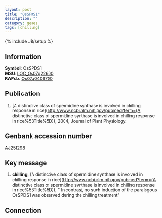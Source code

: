 ```yaml
---
layout: post
title: "OsSPDS1"
description: ""
category: genes
tags: [chilling]
---
```

{% include JB/setup %}

## Information
__Symbol__: OsSPDS1  
__MSU__: [LOC_Os07g22600](http://rice.plantbiology.msu.edu/cgi-bin/ORF_infopage.cgi?orf=LOC_Os07g22600)  
__RAPdb__: [Os07g0408700](http://rapdb.dna.affrc.go.jp/viewer/gbrowse_details/irgsp1?name=Os07g0408700)  

## Publication
1. [A distinctive class of spermidine synthase is involved in chilling response in rice](http://www.ncbi.nlm.nih.gov/pubmed?term=(A distinctive class of spermidine synthase is involved in chilling response in rice%5BTitle%5D)), 2004, Journal of Plant Physiology.

## Genbank accession number
[AJ251298](http://www.ncbi.nlm.nih.gov/nuccore/AJ251298)

## Key message
1. __chilling__, [A distinctive class of spermidine synthase is involved in chilling response in rice](http://www.ncbi.nlm.nih.gov/pubmed?term=(A distinctive class of spermidine synthase is involved in chilling response in rice%5BTitle%5D)), " In contrast, no such induction of the paralogous OsSPDS1 was observed during the chilling treatment"

## Connection


